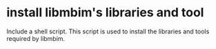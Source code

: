 # install libmbim's libraries and tool
Include a shell script. This script is used to install the libraries and tools required by libmbim.
